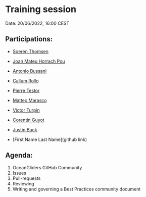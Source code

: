 # Training session

Date: 20/06/2022, 16:00 CEST

## Participations: 
- [Soeren Thomsen](https://github.com/soerenthomsen)
- [Joan Mateu Horrach Pou](https://github.com/JoMaHoPo)
- [Antonio Bussani](https://github.com/abussani)
- [Callum Rollo](https://github.com/callumrollo)
- [Pierre Testor](https://github.com/ptestor)
- [Matteo Marasco](https://github.com/MatteoMarasco)
- [Victor Turpin](https://github.com/vturpin)
- [Corentin Guyot](https://github.com/corentingu)
- [Justin Buck](https://github.com/justinbuckabcd)

- [First Name Last Name](github link)

## Agenda:
1. OceanGliders GitHub Community
2. Issues
3. Pull-requests
4. Reviewing
5. Writing and governing a Best Practices community document
